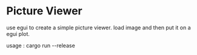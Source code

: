 # Picture Viewer

use egui to create a simple picture viewer. load image and then put it on a egui plot.

usage : cargo run --release <path>
